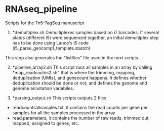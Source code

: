 # RNAseq_pipeline
Scripts for the Tn5-TagSeq manuscript


1. *demultiplex.sh 
Demultiplexes samples based on i7 barcodes. If several plates (different i5) were sequenced together, an initial demultiplex step has to be done using Lance's i5 code (i5_parse_gencomp1_template.sbatch)

This step also generales the "listfiles" file used in the next scripts.

2. *pipeline_array2.sh
This script runs all samples in an array by calling *map_readcoutns2.sh" that is where the trimming, mapping, deduplication (UMIs), and genecount happens. 
It defines whether deduplication should be done or not, and defines the genome and genome annotation variabiles. 

3. *parsing_output.sh
This scripts outputs 2 files
- readcountsallsamples.txt, it contains the read counts per gene per samples for all the samples processed in the array
- read.parameters, it contains the number of raw reads, trimmed out, mapped, assigned to genes, etc. 
